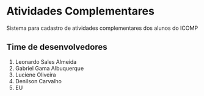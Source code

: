 # Atividades Complementares

Sistema para cadastro de atividades complementares dos alunos do ICOMP

## Time de desenvolvedores

1. Leonardo Sales Almeida
2. Gabriel Gama Albuquerque
3. Luciene Oliveira
4. Denilson Carvalho
5. EU


